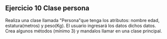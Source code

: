 ## Ejercicio 10 Clase persona

Realiza una clase llamada "Persona"que tenga los atributos: nombre edad, estatura(metros)
y peso(Kg). El usuario ingresará los datos dichos datos. Crea algunos métodos (mínimo 3) y
mandalos llamar en una clase principal.

